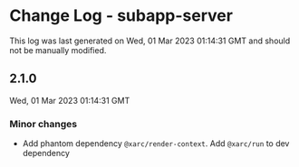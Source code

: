 # Change Log - subapp-server

This log was last generated on Wed, 01 Mar 2023 01:14:31 GMT and should not be manually modified.

## 2.1.0
Wed, 01 Mar 2023 01:14:31 GMT

### Minor changes

- Add phantom dependency `@xarc/render-context`. Add `@xarc/run` to dev dependency

